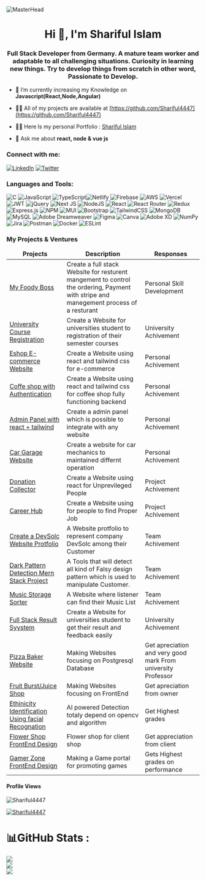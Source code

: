 ![MasterHead](https://images.squarespace-cdn.com/content/v1/5769fc401b631bab1addb2ab/1541580611624-TE64QGKRJG8SWAIUS7NS/ke17ZwdGBToddI8pDm48kPoswlzjSVMM-SxOp7CV59BZw-zPPgdn4jUwVcJE1ZvWQUxwkmyExglNqGp0IvTJZamWLI2zvYWH8K3-s_4yszcp2ryTI0HqTOaaUohrI8PI6FXy8c9PWtBlqAVlUS5izpdcIXDZqDYvprRqZ29Pw0o/coding-freak.gif)

<h1 align="center">Hi 👋, I'm Shariful Islam</h1>
<h3 align="center">Full Stack Developer from Germany. A mature team worker and adaptable to all challenging situations. Curiosity in learning new things. Try to develop things from scratch in other word, Passionate to Develop.</h3>

- 🌱 I’m currently increasing my Knowledge on **Javascript(React,Node,Angular)**

- 👨‍💻 All of my projects are available at [https://github.com/Shariful4447](https://github.com/Shariful4447)
- 👨‍💻 Here Is my personal Portfolio :  [Shariful Islam](https://shariful-islam-protfolio.netlify.app/)
- 💬 Ask me about **react, node & vue js**


<h3 align="left">Connect with me:</h3>

[![LinkedIn](https://img.shields.io/badge/LinkedIn-%230077B5.svg?logo=linkedin&logoColor=white)](https://www.linkedin.com/in/shariful-islam-505426176/)
[![Twitter](https://img.shields.io/badge/Twitter-%231DA1F2.svg?logo=Twitter&logoColor=white)](https://twitter.com/SHARIF84440408)


<h3 align="left">Languages and Tools:</h3>

![C](https://img.shields.io/badge/c-%2300599C.svg?style=flat-square&logo=c&logoColor=white) ![JavaScript](https://img.shields.io/badge/javascript-%23323330.svg?style=flat-square&logo=javascript&logoColor=%23F7DF1E) ![TypeScript](https://img.shields.io/badge/typescript-%23007ACC.svg?style=flat-square&logo=typescript&logoColor=white)![Netlify](https://img.shields.io/badge/netlify-%23000000.svg?style=flat-square&logo=netlify&logoColor=#00C7B7) ![Firebase](https://img.shields.io/badge/firebase-%23039BE5.svg?style=flat-square&logo=firebase) ![AWS](https://img.shields.io/badge/AWS-%23FF9900.svg?style=flat-square&logo=amazon-aws&logoColor=white) ![Vercel](https://img.shields.io/badge/vercel-%23000000.svg?style=flat-square&logo=vercel&logoColor=white) ![JWT](https://img.shields.io/badge/JWT-black?style=flat-square&logo=JSON%20web%20tokens) ![jQuery](https://img.shields.io/badge/jquery-%230769AD.svg?style=flat-square&logo=jquery&logoColor=white) ![Next JS](https://img.shields.io/badge/Next-black?style=flat-square&logo=next.js&logoColor=white) ![NodeJS](https://img.shields.io/badge/node.js-6DA55F?style=flat-square&logo=node.js&logoColor=white) ![React](https://img.shields.io/badge/react-%2320232a.svg?style=flat-square&logo=react&logoColor=%2361DAFB) ![React Router](https://img.shields.io/badge/React_Router-CA4245?style=flat-square&logo=react-router&logoColor=white) ![Redux](https://img.shields.io/badge/redux-%23593d88.svg?style=flat-square&logo=redux&logoColor=white) ![Express.js](https://img.shields.io/badge/express.js-%23404d59.svg?style=flat-square&logo=express&logoColor=%2361DAFB) ![NPM](https://img.shields.io/badge/NPM-%23000000.svg?style=flat-square&logo=npm&logoColor=white) ![MUI](https://img.shields.io/badge/MUI-%230081CB.svg?style=flat-square&logo=material-ui&logoColor=white) ![Bootstrap](https://img.shields.io/badge/bootstrap-%23563D7C.svg?style=flat-square&logo=bootstrap&logoColor=white) ![TailwindCSS](https://img.shields.io/badge/tailwindcss-%2338B2AC.svg?style=flat-square&logo=tailwind-css&logoColor=white) ![MongoDB](https://img.shields.io/badge/MongoDB-%234ea94b.svg?style=flat-square&logo=mongodb&logoColor=white) ![MySQL](https://img.shields.io/badge/mysql-%2300f.svg?style=flat-square&logo=mysql&logoColor=white) ![Adobe Dreamweaver](https://img.shields.io/badge/Adobe%20Dreamweaver-FF61F6.svg?style=flat-square&logo=Adobe%20Dreamweaver&logoColor=white) 	![Figma](https://img.shields.io/badge/figma-%23F24E1E.svg?style=flat-square&logo=figma&logoColor=white) ![Canva](https://img.shields.io/badge/Canva-%2300C4CC.svg?style=flat-square&logo=Canva&logoColor=white) ![Adobe XD](https://img.shields.io/badge/Adobe%20XD-470137?style=flat-square&logo=Adobe%20XD&logoColor=#FF61F6) ![NumPy](https://img.shields.io/badge/numpy-%23013243.svg?style=flat-square&logo=numpy&logoColor=white) ![Jira](https://img.shields.io/badge/jira-%230A0FFF.svg?style=flat-square&logo=jira&logoColor=white) ![Postman](https://img.shields.io/badge/Postman-FF6C37?style=flat-square&logo=postman&logoColor=white) ![Docker](https://img.shields.io/badge/docker-%230db7ed.svg?style=flat-square&logo=docker&logoColor=white) ![ESLint](https://img.shields.io/badge/ESLint-4B3263?style=flat-square&logo=eslint&logoColor=white)

### My Projects & Ventures

<table>
  <thead align="center">
    <tr border: none;>
      <td><b>Projects</b></td>
      <td><b>Description</b></td>
      <td><b>Responses</b></td>
    </tr>
  </thead>
  <tbody>
    <tr>
      <td><a href="https://food-boss-8e13b.web.app/">My Foody Boss</a></td>
      <td>Create a full stack Website for resturent mangement to control the ordering, Payment with stripe and manegement process of a resturant</td>
      <td>Personal Skill Development</td>
    </tr>
    <tr>
      <td><a href="https://universitycourse.netlify.app/">University Course Registration</a></td>
      <td>Create a Website for universities student to registration of their semester courses</td>
      <td>University Achivement</td>
    </tr>
    <tr>
      <td><a href="https://e-shop-0.netlify.app/">Eshop E-commerce Website</a></td>
      <td>Create a Website using react and tailwind css for e-commerce</td>
      <td>Personal Achivement</td>
    </tr>
    <tr>
      <td><a href="https://e-shop-0.netlify.app/">Coffe shop with Authentication</a></td>
      <td>Create a Website using react and tailwind css for coffee shop fully functioning backend</td>
      <td>Personal Achivement</td>
    </tr>
    <tr>
      <td><a href="https://admin-panel-shariful-islam.netlify.app/">Admin Panel with react + tailwind</a></td>
      <td>Create a admin panel which is possible to integrate with any website</td>
      <td>Personal Achivement</td>
    </tr>
    <tr>
      <td><a href="">Car Garage Website</a></td>
      <td>Create a website for car mechanics to maintained differnt operation</td>
      <td>Personal Achivement</td>
    </tr>
    <tr>
      <td><a href="https://donation-collecter.netlify.app/">Donation Collector</a></td>
      <td>Create a Website using react for Unprevileged People</td>
      <td>Project Achivement</td>
    </tr>
    <tr>
      <td><a href="https://careerhub07.netlify.app/">Career Hub</a></td>
      <td>Create a Website using for people to find Proper Job</td>
      <td>Project Achivement</td>
    </tr>
    <tr>
      <td><a href="https://devsolc.netlify.app/">Create a DevSolc Website Protfolio</a></td>
      <td>A Website protfolio to represent company DevSolc among their Customer</td>
      <td>Team Achivement</td>
    </tr>
    <tr>
      <td><a href="https://shariful4447.github.io/Dark-Pattern-Detection-Using-React-Tailwindcss-Landing-Page/">Dark Pattern Detection Mern Stack Project</a></td>
      <td>A Tools that will detect all kind of Falsy design pattern which is used to manipulate Customer.</td>
      <td>Team Achivement</td>
    </tr>
    <tr>
      <td><a href="https://musicplayersorter.netlify.app/">Music Storage Sorter</a></td>
      <td>A Website where listener can find their Music List</td>
      <td>Team Achivement</td>
    </tr>
    <tr>
      <td><a href="https://github.com/Shariful4447/fullstack-result-system">Full Stack Result Syystem</a></td>
      <td>Create a Website for universities student to get their result and feedback easily</td>
      <td>University Achivement</td>
    </tr>
    <tr>
      <td><a href="https://github.com/Shariful4447/Pizza_app_By_PostGreSQL" target="_blank">Pizza Baker Website</a></td>
      <td>Making Websites focusing on Postgresql Database</td>
      <td>Get apreciation and very good mark From university Professor</td>
    </tr>
    <tr>
      <td><a href="https://shariful4447.github.io/assignment3-fruit-brust-with-tailwind-daisyUI/" target="_blank">Fruit Burst/Juice Shop</a></td>
      <td>Making Websites focusing on FrontEnd</td>
      <td>Get apreciation from owner</td>
    </tr>
    <tr>
      <td><a href="https://github.com/Shariful4447/Human-Ethnicity-Detection-Using-Facial-Image" target="_blank">Ethinicity Identification Using facial Recognation</a></td>
      <td>AI powered Detection totaly depend on opencv and algorithm </td>
      <td>Get Highest grades </td>
    </tr>
    <tr>
      <td><a href="https://shariful4447.github.io/Assignment-1-flower-shop/" target="_blank">Flower Shop FrontEnd Design</a></td>
      <td>Flower shop for client shop</td>
      <td>Get appreciation from client </td>
    </tr>
    <tr>
      <td><a href="https://shariful4447.github.io/Assignment-2-Gamer-Zone/">Gamer Zone FrontEnd Design</td>
      <td>Making a Game portal for promoting games</td>
      <td>Gets Highest grades on performance</td>
    </tr>
    
  </tbody>
</table>


#### Profile Views

<p align="left"> <img src="https://komarev.com/ghpvc/?username=Shariful4447&label=Profile%20views&color=0b8e25&style=flat" alt="Shariful4447" /> </p>

<p align="left"> <a href="https://github.com/ryo-ma/github-profile-trophy"><img src="https://github-profile-trophy.vercel.app/?username=Shariful4447&theme=gruvbox" alt="Shariful4447" /></a> </p>

# 📊GitHub Stats :

![](https://github-readme-stats.vercel.app/api?username=Shariful4447&theme=dracula&hide_border=false&include_all_commits=false&count_private=true)<br/>
![](https://github-readme-streak-stats.herokuapp.com/?user=Shariful4447&theme=dracula&hide_border=false)<br/>
![](https://github-readme-stats.vercel.app/api/top-langs/?username=Shariful4447&theme=dracula&hide_border=false&include_all_commits=false&count_private=true&layout=compact)

[website]: https://www.xing.com/profile/Shariful_Islam31/cv
[twitter]: https://twitter.com/SHARIF84440408
[linkedin]: https://www.linkedin.com/in/shariful-islam-505426176/
[gmail]: mailto:shariful.islam4447@gmail.com
[github]: https://github.com/shariful4447

